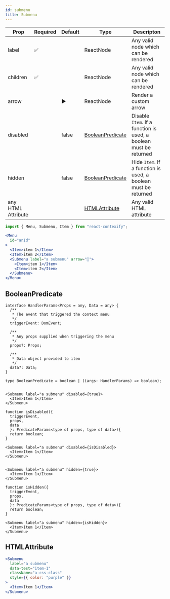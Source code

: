 ```yaml
---
id: submenu
title: Submenu
---
```


| Prop               | Required | Default | Type                                  | Descripton                                                        |
|--------------------|----------|---------|---------------------------------------|-------------------------------------------------------------------|
| label              | ✅        |         | ReactNode                             | Any valid node which can be rendered                              |
| children           | ✅        |         | ReactNode                             | Any valid node which can be rendered                              |
| arrow              |          | ▶       | ReactNode                             | Render a custom arrow                                             |
| disabled           |          | false   | [BooleanPredicate](#BooleanPredicate) | Disable `Item`. If a function is used, a boolean must be returned |
| hidden             |          | false   | [BooleanPredicate](#BooleanPredicate) | Hide `Item`. If a function is used, a boolean must be returned    |
| any HTML Attribute |          |         | [HTMLAttribute](#HTMLAttribute)       | Any valid HTML attribute                                          |

```jsx
import { Menu, Submenu, Item } from "react-contexify";

<Menu 
  id="anId"
>
  <Item>item 1</Item>
  <Item>item 2</Item>
  <Submenu label="a submenu" arrow="🚀">
    <Item>item 1</Item>
    <Item>item 2</Item>
  </Submenu>
</Menu>
```

## <a name="BooleanPredicate">BooleanPredicate</a> 

```tsx
interface HandlerParams<Props = any, Data = any> {
  /**
   * The event that triggered the context menu
   */
  triggerEvent: DomEvent;

  /**
   * Any props supplied when triggering the menu
   */
  props?: Props;

  /**
   * Data object provided to item
   */
  data?: Data;
}

type BooleanPredicate = boolean | ((args: HandlerParams) => boolean);


<Submenu label="a submenu" disabled={true}>
  <Item>Item 1</Item>
</Submenu>

function isDisabled({ 
  triggerEvent,
  props,
  data
  }: PredicateParams<type of props, type of data>){
  return boolean;
}

<Submenu label="a submenu" disabled={isDisabled}>
  <Item>Item 1</Item>
</Submenu>


<Submenu label="a submenu" hidden={true}>
  <Item>Item 1</Item>
</Submenu>

function isHidden({ 
  triggerEvent,
  props,
  data
  }: PredicateParams<type of props, type of data>){
  return boolean;
}

<Submenu label="a submenu" hidden={isHidden}>
  <Item>Item 1</Item>
</Submenu>
```

## <a name="HTMLAttribute">HTMLAttribute</a> 

```jsx
<Submenu 
  label="a submenu"
  data-test="item-1"
  className="a-css-class"
  style={{ color: "purple" }}
>
  <Item>Item 1</Item>
</Submenu>
```
